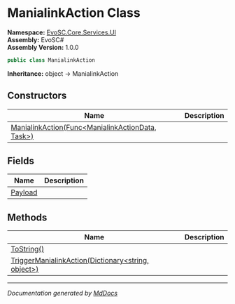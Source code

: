 ﻿<!--  
  <auto-generated>   
    The contents of this file were generated by a tool.  
    Changes to this file may be list if the file is regenerated  
  </auto-generated>   
-->

# ManialinkAction Class

**Namespace:** [EvoSC.Core.Services.UI](../index.md)  
**Assembly:** EvoSC\#  
**Assembly Version:** 1.0.0

```csharp
public class ManialinkAction
```

**Inheritance:** object → ManialinkAction

## Constructors

| Name                                                                        | Description |
| --------------------------------------------------------------------------- | ----------- |
| [ManialinkAction(Func\<ManialinkActionData, Task\>)](constructors/index.md) |             |

## Fields

| Name                         | Description |
| ---------------------------- | ----------- |
| [Payload](fields/Payload.md) |             |

## Methods

| Name                                                                                      | Description |
| ----------------------------------------------------------------------------------------- | ----------- |
| [ToString()](methods/ToString.md)                                                         |             |
| [TriggerManialinkAction(Dictionary\<string, object\>)](methods/TriggerManialinkAction.md) |             |

___

*Documentation generated by [MdDocs](https://github.com/ap0llo/mddocs)*
